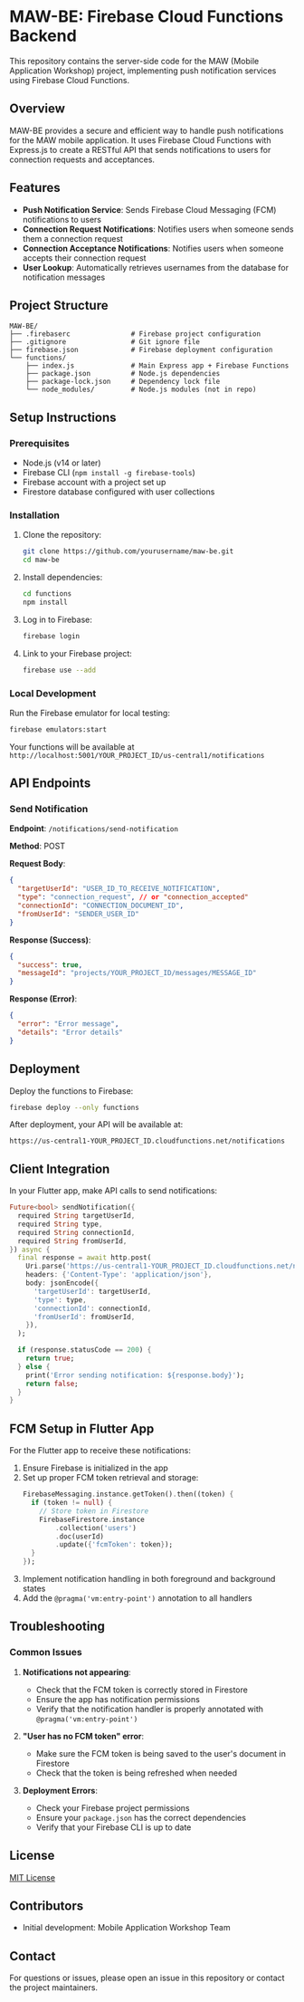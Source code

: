 # MAW-BE: Firebase Cloud Functions Backend

This repository contains the server-side code for the MAW (Mobile Application Workshop) project, implementing push notification services using Firebase Cloud Functions.

## Overview

MAW-BE provides a secure and efficient way to handle push notifications for the MAW mobile application. It uses Firebase Cloud Functions with Express.js to create a RESTful API that sends notifications to users for connection requests and acceptances.

## Features

- **Push Notification Service**: Sends Firebase Cloud Messaging (FCM) notifications to users
- **Connection Request Notifications**: Notifies users when someone sends them a connection request
- **Connection Acceptance Notifications**: Notifies users when someone accepts their connection request
- **User Lookup**: Automatically retrieves usernames from the database for notification messages

## Project Structure

```
MAW-BE/
├── .firebaserc               # Firebase project configuration
├── .gitignore                # Git ignore file
├── firebase.json             # Firebase deployment configuration
└── functions/
    ├── index.js              # Main Express app + Firebase Functions
    ├── package.json          # Node.js dependencies
    ├── package-lock.json     # Dependency lock file
    └── node_modules/         # Node.js modules (not in repo)
```

## Setup Instructions

### Prerequisites

- Node.js (v14 or later)
- Firebase CLI (`npm install -g firebase-tools`)
- Firebase account with a project set up
- Firestore database configured with user collections

### Installation

1. Clone the repository:

   ```bash
   git clone https://github.com/yourusername/maw-be.git
   cd maw-be
   ```

2. Install dependencies:

   ```bash
   cd functions
   npm install
   ```

3. Log in to Firebase:

   ```bash
   firebase login
   ```

4. Link to your Firebase project:
   ```bash
   firebase use --add
   ```

### Local Development

Run the Firebase emulator for local testing:

```bash
firebase emulators:start
```

Your functions will be available at `http://localhost:5001/YOUR_PROJECT_ID/us-central1/notifications`

## API Endpoints

### Send Notification

**Endpoint**: `/notifications/send-notification`

**Method**: POST

**Request Body**:

```json
{
  "targetUserId": "USER_ID_TO_RECEIVE_NOTIFICATION",
  "type": "connection_request", // or "connection_accepted"
  "connectionId": "CONNECTION_DOCUMENT_ID",
  "fromUserId": "SENDER_USER_ID"
}
```

**Response (Success)**:

```json
{
  "success": true,
  "messageId": "projects/YOUR_PROJECT_ID/messages/MESSAGE_ID"
}
```

**Response (Error)**:

```json
{
  "error": "Error message",
  "details": "Error details"
}
```

## Deployment

Deploy the functions to Firebase:

```bash
firebase deploy --only functions
```

After deployment, your API will be available at:

```
https://us-central1-YOUR_PROJECT_ID.cloudfunctions.net/notifications
```

## Client Integration

In your Flutter app, make API calls to send notifications:

```dart
Future<bool> sendNotification({
  required String targetUserId,
  required String type,
  required String connectionId,
  required String fromUserId,
}) async {
  final response = await http.post(
    Uri.parse('https://us-central1-YOUR_PROJECT_ID.cloudfunctions.net/notifications/send-notification'),
    headers: {'Content-Type': 'application/json'},
    body: jsonEncode({
      'targetUserId': targetUserId,
      'type': type,
      'connectionId': connectionId,
      'fromUserId': fromUserId,
    }),
  );

  if (response.statusCode == 200) {
    return true;
  } else {
    print('Error sending notification: ${response.body}');
    return false;
  }
}
```

## FCM Setup in Flutter App

For the Flutter app to receive these notifications:

1. Ensure Firebase is initialized in the app
2. Set up proper FCM token retrieval and storage:
   ```dart
   FirebaseMessaging.instance.getToken().then((token) {
     if (token != null) {
       // Store token in Firestore
       FirebaseFirestore.instance
           .collection('users')
           .doc(userId)
           .update({'fcmToken': token});
     }
   });
   ```
3. Implement notification handling in both foreground and background states
4. Add the `@pragma('vm:entry-point')` annotation to all handlers

## Troubleshooting

### Common Issues

1. **Notifications not appearing**:

   - Check that the FCM token is correctly stored in Firestore
   - Ensure the app has notification permissions
   - Verify that the notification handler is properly annotated with `@pragma('vm:entry-point')`

2. **"User has no FCM token" error**:

   - Make sure the FCM token is being saved to the user's document in Firestore
   - Check that the token is being refreshed when needed

3. **Deployment Errors**:
   - Check your Firebase project permissions
   - Ensure your `package.json` has the correct dependencies
   - Verify that your Firebase CLI is up to date

## License

[MIT License](LICENSE)

## Contributors

- Initial development: Mobile Application Workshop Team

## Contact

For questions or issues, please open an issue in this repository or contact the project maintainers.
